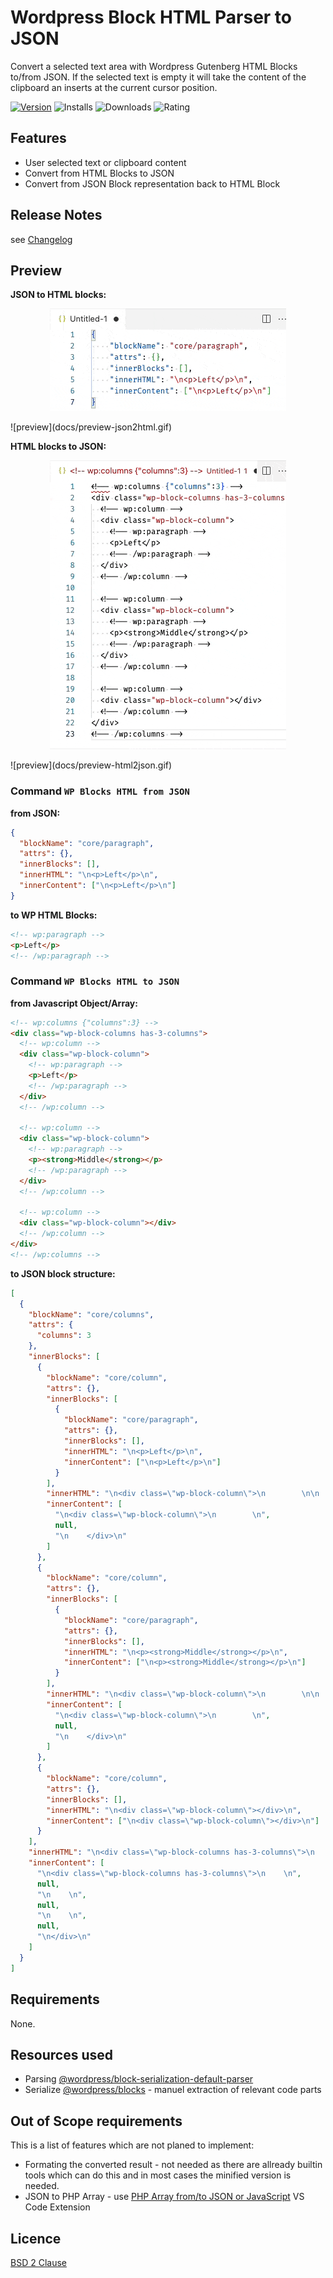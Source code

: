 # Wordpress Block HTML Parser to JSON

Convert a selected text area with Wordpress Gutenberg HTML Blocks to/from JSON.
If the selected text is empty it will take the content of the clipboard an inserts at the current cursor position.

[![Version](https://img.shields.io/visual-studio-marketplace/v/heissenbergerlab.wp-blocks-to-json?style=for-the-badge&logo=visual-studio-code)](https://marketplace.visualstudio.com/items?itemName=heissenbergerlab.wp-blocks-to-json) ![Installs](https://img.shields.io/visual-studio-marketplace/i/heissenbergerlab.wp-blocks-to-json?style=for-the-badge) ![Downloads](https://img.shields.io/visual-studio-marketplace/d/heissenbergerlab.wp-blocks-to-json?style=for-the-badge) ![Rating](https://img.shields.io/visual-studio-marketplace/r/heissenbergerlab.wp-blocks-to-json?style=for-the-badge)

## Features

- User selected text or clipboard content
- Convert from HTML Blocks to JSON
- Convert from JSON Block representation back to HTML Block

## Release Notes

see [Changelog](https://github.com/aheissenberger/wp-blocks-to-json-vscode/raw/master/CHANGELOG.md)

## Preview

**JSON to HTML blocks:**

<p align="center">
  <img src="https://github.com/aheissenberger/wp-blocks-to-json-vscode/raw/master/docs/preview-json2html.gif" alt="preview">
</p>
![preview](docs/preview-json2html.gif)

**HTML blocks to JSON:**

<p align="center">
  <img src="https://github.com/aheissenberger/wp-blocks-to-json-vscode/raw/master/docs/preview-html2json.gif" alt="preview">
</p>
![preview](docs/preview-html2json.gif)

### Command `WP Blocks HTML from JSON`

**from JSON:**

```json
{
  "blockName": "core/paragraph",
  "attrs": {},
  "innerBlocks": [],
  "innerHTML": "\n<p>Left</p>\n",
  "innerContent": ["\n<p>Left</p>\n"]
}
```

**to WP HTML Blocks:**

```html
<!-- wp:paragraph -->
<p>Left</p>
<!-- /wp:paragraph -->
```

### Command `WP Blocks HTML to JSON`

**from Javascript Object/Array:**

```html
<!-- wp:columns {"columns":3} -->
<div class="wp-block-columns has-3-columns">
  <!-- wp:column -->
  <div class="wp-block-column">
    <!-- wp:paragraph -->
    <p>Left</p>
    <!-- /wp:paragraph -->
  </div>
  <!-- /wp:column -->

  <!-- wp:column -->
  <div class="wp-block-column">
    <!-- wp:paragraph -->
    <p><strong>Middle</strong></p>
    <!-- /wp:paragraph -->
  </div>
  <!-- /wp:column -->

  <!-- wp:column -->
  <div class="wp-block-column"></div>
  <!-- /wp:column -->
</div>
<!-- /wp:columns -->
```

**to JSON block structure:**

```json
[
  {
    "blockName": "core/columns",
    "attrs": {
      "columns": 3
    },
    "innerBlocks": [
      {
        "blockName": "core/column",
        "attrs": {},
        "innerBlocks": [
          {
            "blockName": "core/paragraph",
            "attrs": {},
            "innerBlocks": [],
            "innerHTML": "\n<p>Left</p>\n",
            "innerContent": ["\n<p>Left</p>\n"]
          }
        ],
        "innerHTML": "\n<div class=\"wp-block-column\">\n        \n\n    </div>\n",
        "innerContent": [
          "\n<div class=\"wp-block-column\">\n        \n",
          null,
          "\n    </div>\n"
        ]
      },
      {
        "blockName": "core/column",
        "attrs": {},
        "innerBlocks": [
          {
            "blockName": "core/paragraph",
            "attrs": {},
            "innerBlocks": [],
            "innerHTML": "\n<p><strong>Middle</strong></p>\n",
            "innerContent": ["\n<p><strong>Middle</strong></p>\n"]
          }
        ],
        "innerHTML": "\n<div class=\"wp-block-column\">\n        \n\n    </div>\n",
        "innerContent": [
          "\n<div class=\"wp-block-column\">\n        \n",
          null,
          "\n    </div>\n"
        ]
      },
      {
        "blockName": "core/column",
        "attrs": {},
        "innerBlocks": [],
        "innerHTML": "\n<div class=\"wp-block-column\"></div>\n",
        "innerContent": ["\n<div class=\"wp-block-column\"></div>\n"]
      }
    ],
    "innerHTML": "\n<div class=\"wp-block-columns has-3-columns\">\n    \n\n    \n\n    \n\n</div>\n",
    "innerContent": [
      "\n<div class=\"wp-block-columns has-3-columns\">\n    \n",
      null,
      "\n    \n",
      null,
      "\n    \n",
      null,
      "\n</div>\n"
    ]
  }
]
```

## Requirements

None.

<!--
## Extension Settings

This extension contributes the following settings:

- `wp-blocks-to-json.phpexec`: Set to path of your `php` binary if the extention cannot find it based on the systems `PATH` settings. Error: `Invalid PHP Array Code: Error: spawn php ENOENT`


## Known Issues

Calling out known issues can help limit users opening duplicate issues against your extension.
-->

## Resources used

- Parsing [@wordpress/block-serialization-default-parser](https://github.com/WordPress/gutenberg/blob/f70ecc57761dbafa4df6b4953be78d59a7841d57/packages/block-serialization-spec-parser/README.md)
- Serialize [@wordpress/blocks](https://github.com/WordPress/gutenberg) - manuel extraction of relevant code parts

## Out of Scope requirements

This is a list of features which are not planed to implement:

- Formating the converted result - not needed as there are allready builtin tools which can do this and in most cases the minified version is needed.
- JSON to PHP Array - use [PHP Array from/to JSON or JavaScript](https://marketplace.visualstudio.com/items?itemName=heissenbergerlab.php-array-from-json) VS Code Extension

## Licence

[BSD 2 Clause](https://github.com/aheissenberger/wp-blocks-to-json-vscode/raw/master/LICENSE.txt)
